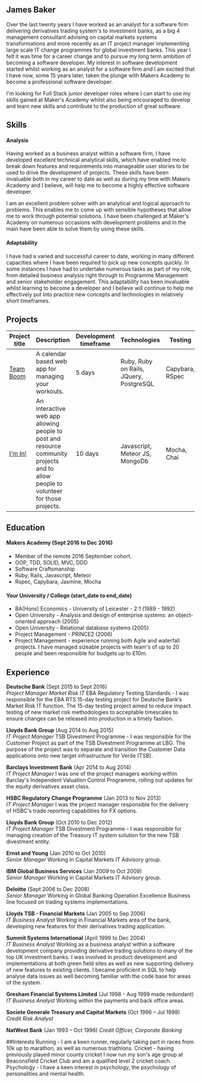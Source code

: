 ## James Baker

Over the last twenty years I have worked as an analyst for a software firm delivering derivatives trading system's to investment banks, as a big 4 management consultant advising on capital markets systems transformations and more recently as an IT project manager implementing large scale IT change programmes for global investment banks. This year I felt it was time for a career change and to pursue my long term ambition of becoming a software developer.  My interest in software development started whilst working as an analyst for a software firm and I am excited that I have now, some 15 years later, taken the plunge with Makers Academy to become a professional software developer.

I'm looking for Full Stack junior developer roles where I can start to use my skills gained at Maker's Academy whilst also being encouraged to develop and learn new skills and contribute to the production of great software.

## Skills

#### Analysis

Having worked as a business analyst within a software firm, I have developed excellent technical analytical skills, which have enabled me to break down features and requirements into manageable user stories to be used to drive the development of projects.  These skills have been invaluable both in my career to date as well as during my time with Makers Academy and I believe, will help me to become a highly effective software developer.

I am an excellent problem solver with an analytical and logical approach to problems.  This enables me to come up with sensible hypotheses that allow me to work through potential solutions.  I have been challenged at Maker's Academy on numerous occasions with development problems and in the main have been able to solve them by using these skills.

#### Adaptability

I have had a varied and successful career to date, working in many different capacities where I have been required to pick up new concepts quickly. In some instances I have had to undertake numerous tasks as part of my role, from detailed business analysis right through to Programme Management and senior stakeholder engagement.  This adaptability has been invaluable whilst learning to become a developer and I believe will continue to help me  effectively put into practice new concepts and technologies in relatively short timeframes.

## Projects

Project title  | Description  									| Development timeframe | Technologies | Testing
------------- | ------------------------------	| ------------- |------------- |---------
[Team Boom](https://github.com/james1968/boom_training_webapp.git) | A calendar based web app for managing your workouts. | 5 days | Ruby, Ruby on Rails, JQuery, PostgreSQL| Capybara, RSpec
[I'm In!](https://github.com/james1968/project-snowflake.git) | An interactive web app allowing people to post and resource community projects and to allow people to volunteer for those projects. | 10 days | Javascript, Meteor JS, MongoDb | Mocha, Chai

## Education

#### Makers Academy (Sept 2016 to Dec 2016)

- Member of the remote 2016 September cohort.
- OOP, TDD, SOLID, MVC, DDD
- Software Craftsmanship
- Ruby, Rails, Javascript, Meteor
- Rspec, Capybara, Jasmine, Mocha

#### Your University / College (start_date to end_date)

- BA(Hons) Economics - University of Leicester - 2:1 (1989 - 1992)
- Open University - Analysis and design of enterprise systems: an object-oriented approach (2005)
- Open University - Relational database systems (2005)
- Project Management - PRINCE2 (2006)
- Project Management - experience running both Agile and waterfall projects.  I have managed sizeable projects with team's of up to 20 people and been responsible for budgets up to £10m.

## Experience

**Deutsche Bank** (Sept 2015 to Sept 2016)    
*Project Manager Market Risk IT*
EBA Regulatory Testing Standards - I was responsible for the EBA RTS 15-day testing project for Deutsche Bank’s Market Risk IT function.  The 15-day testing project aimed to reduce impact testing of new market risk methodologies to acceptable timescales to ensure changes can be released into production in a timely fashion.    

**Lloyds Bank Group** (Aug 2014 to Aug 2015)   
*IT Project Manager*
TSB Divestment Programme - I was responsible for the Customer Project as part of the TSB Divestment Programme at LBG. The purpose of the project was to separate and transition the Customer Data applications onto new target infrastructure for Verde (TSB).

**Barclays Investment Bank** (Apr 2014 to Aug 2014)   
*IT Project Manager*
I was one of the project managers working within Barclay's Independent Valuation Control Programme, rolling out updates for the equity derivatives asset class.  

**HSBC Regulatory Change Programme** (Jan 2013 to Nov 2013)   
*IT Project Manager*
I was the project manager responsible for the delivery of HSBC's trade reporting capabilities for FX options.

**Lloyds Bank Group** (Oct 2010 to Dec 2012)   
*IT Project Manager*
TSB Divestment Programme - I was responsible for managing creation of the Treasury IT system solution for the new TSB divestment entity.

**Ernst and Young** (Jan 2010 to Oct 2010)   
*Senior Manager*
Working in Capital Markets IT Advisory group.

**IBM Global Business Services** (Jan 2009 to Oct 2009)   
*Senior Manager*
Working in Capital Markets IT Advisory group.

**Deloitte** (Sept 2006 to Dec 2008)   
*Senior Manager*
Working in Global Banking Operation Excellence Business line focused on trading systems implementations.

**Lloyds TSB - Financial Markets** (Jan 2005 to Sep 2006)   
*IT Business Analyst*
Working in Financial Markets area of the bank, developing new features for their derivatives trading application.

**Summit Systems International** (April 1999 to Dec 2004)   
*IT Business Analyst*
Working as a business analyst within a software development company providing derivative trading solutions to many of the top UK investment banks.  I was involved in product development and implementations at both green field sites as well as new supporting delivery of new features to existing clients.  I became proficient in SQL to help analyse data issues as well becoming familiar with the code base for areas of the system.

**Gresham Financial Systems Limited** (Jul 1998 - Aug 1999 made redundant)
*IT Business Analyst*
Working within the payments and back office areas.

**Societe Generale Treasury and Capital Markets** (Oct 1996 – Jul 1998)
*Credit Risk Analyst*

**NatWest Bank** (Jan 1993 – Oct 1996)
*Credit Officer, Corporate Banking*

##Interests
Running - I am a keen runner, regularly taking part in races from 10k up to marathon, as well as numerous triathlons.
Cricket - having previously played minor county cricket I now run my son's age group at Beaconsfield Cricket Club and am a qualified level 2 cricket coach.
Psychology - I have a keen interest in psychology, the psychology of personalities and mental health.
